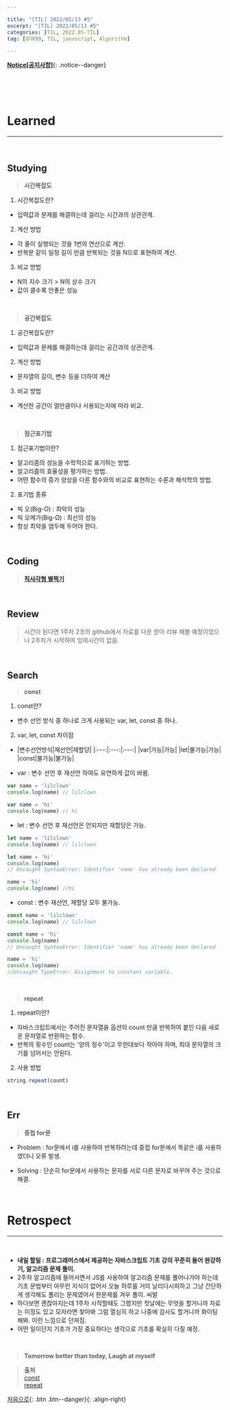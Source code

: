 ```yaml
---

title: "[TIL] 2022/05/13 #5" 
excerpt: "[TIL] 2022/05/13 #5" 
categories: [TIL, 2022.05-TIL]
tag: [항해99, TIL, javascript, Algorithm] 

---
```


**[Notice[공지사항]](https://lilclown97.github.io/notice/Notice1/)**{: .notice--danger}

<br><br><br>

# Learned
-----

<br>

## Studying

> **시간복잡도**

1. 시간복잡도란?
- 입력값과 문제를 해결하는데 걸리는 시간과의 상관관계.

2. 계산 방법
- 각 줄이 실행되는 것을 1번의 연산으로 계산.
- 반복문 같이 일정 길이 만큼 반복되는 것을 N으로 표현하여 계산.

3. 비교 방법
- N의 지수 크기 > N의 상수 크기
- 값이 클수록 안좋은 성능

<br>

> **공간복잡도**

1. 공간복잡도란?
- 입력값과 문제를 해결하는데 걸리는 공간과의 상관관계.

2. 계산 방법
- 문자열의 길이, 변수 등을 더하여 계산

3. 비교 방법
- 계산한 공간이 얼만큼이나 사용되는지에 따라 비교.

<br>

> **점근표기법**

1. 점근표기법이란?
- 알고리즘의 성능을 수학적으로 표기하는 방법.
- 알고리즘의 효율성을 평가하는 방법.
- 어떤 함수의 증가 양상을 다른 함수와의 비교로 표현하는 수론과 해석학의 방법.

2. 표기법 종류
- 빅 오(Big-O) : 최악의 성능
- 빅 오메가(Big-Ω) : 최선의 성능
- 항상 최악을 염두해 두어야 한다.

<br>

## Coding

> **[직사각형 별찍기](https://github.com/lilclown97/hangheo99/tree/main/algorithm/%EC%A7%81%EC%82%AC%EA%B0%81%ED%98%95%20%EB%B3%84%EC%B0%8D%EA%B8%B0)**

<br>

## Review

> 시간이 된다면 1주차 2조의 github에서 자료를 다운 받아 리뷰 해볼 예정이었으나 2주차가 시작하여 잉여시간이 없음.

<br>

## Search

> **const** 

1. const란?
- 변수 선언 방식 중 하나로 크게 사용되는 var, let, const 중 하나.

2. var, let, const 차이점
- |변수선언방식|재선언|재할당|
|:---:|:---:|:---:|
|var|가능|가능|
|let|불가능|가능|
|const|불가능|불가능|

- var : 변수 선언 후 재선언 하여도 유연하게 값이 바뀜.

```javascript
var name = 'lilclown'
console.log(name) // lilclown

var name = 'hi'
console.log(name) // hi
```

- let : 변수 선언 후 재선언은 안되지만 재할당은 가능.

```javascript
let name = 'lilclown'
console.log(name) // lilclwon

let name = 'hi'
console.log(name) 
// Uncaught SyntaxError: Identifier 'name' has already been declared

name = 'hi'
console.log(name) //hi
```

- const : 변수 재선언, 재할당 모두 불가능.

```javascript
const name = 'lilclown'
console.log(name) // lilclown

const name = 'hi'
console.log(name) 
// Uncaught SyntaxError: Identifier 'name' has already been declared

name = 'hi'
console.log(name) 
//Uncaught TypeError: Assignment to constant variable.
```

<br>

> **repeat**

1. repeat이란?
- 자바스크립트에서는 주어진 문자열을 옵션의 count 만큼 반복하여 붙인 다음 새로운 문자열로 반환하는 함수.
- 반복의 횟수인 count는 '양의 정수'이고 무한대보다 작아야 하며, 최대 문자열의 크기를 넘어서는 안된다.

2. 사용 방법

```javascript
string.repeat(count)
```

<br>

## Err

> **중첩 for문**

- Problem : for문에서 i를 사용하여 반복하려는데 중접 for문에서 똑같은 i를 사용하였더니 오류 발생.

- Solving : 단순히 for문에서 사용하는 문자를 서로 다른 문자로 바꾸어 주는 것으로 해결.

<br>

# Retrospect
-----

<br>

- **내일 할일 : 프로그래머스에서 제공하는 자바스크립트 기초 강의 꾸준히 들어 완강하기, 알고리즘 문제 풀이.**
- 2주차 알고리즘에 들어서면서 JS를 사용하여 알고리즘 문제를 풀어나가야 하는데 기초 문법부터 아무런 지식이 없어서 오늘 하루를 거의 날리다시피하고 그냥 간단하게 생각해도 풀리는 문제였어서 한문제를 겨우 풀이. 씨발
- 하다보면 괜찮아지는데 1주차 시작할때도 그랬지만 첫날에는 무엇을 할거니까 자료는 이정도 있고 모자라면 찾아봐 그럼 열심히 하고 나중에 검사도 할거니까 화이팅 해봐. 이런 느낌으로 던져짐.
- 어떤 일이던지 기초가 가장 중요하다는 생각으로 기초를 확실히 다질 예정.

<br>

> **Tomorrow better than today, Laugh at myself**

> **출처**<br>
> [const](https://velog.io/@bathingape/JavaScript-var-let-const-%EC%B0%A8%EC%9D%B4%EC%A0%90)<br>
> [repeat](https://redcow77.tistory.com/629)

[처음으로](#){: .btn .btn--danger}{: .align-right}